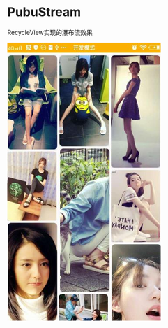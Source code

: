 # PubuStream
RecycleView实现的瀑布流效果

![Image text](https://github.com/zhiweiAndroid/PubuStream/blob/master/jietu.jpg)